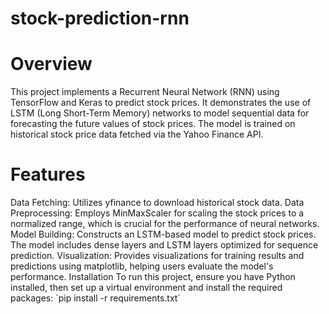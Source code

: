 # stock-prediction-rnn
# Overview
This project implements a Recurrent Neural Network (RNN) using TensorFlow and Keras to predict stock prices. It demonstrates the use of LSTM (Long Short-Term Memory) networks to model sequential data for forecasting the future values of stock prices. The model is trained on historical stock price data fetched via the Yahoo Finance API.

# Features
Data Fetching: Utilizes yfinance to download historical stock data.
Data Preprocessing: Employs MinMaxScaler for scaling the stock prices to a normalized range, which is crucial for the performance of neural networks.
Model Building: Constructs an LSTM-based model to predict stock prices. The model includes dense layers and LSTM layers optimized for sequence prediction.
Visualization: Provides visualizations for training results and predictions using matplotlib, helping users evaluate the model's performance.
Installation
To run this project, ensure you have Python installed, then set up a virtual environment and install the required packages:
`pip install -r requirements.txt´
